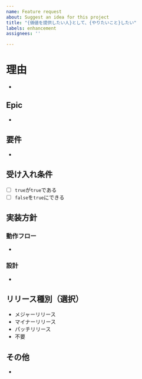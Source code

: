 ```yaml
---
name: Feature request
about: Suggest an idea for this project
title: "{価値を提供したい人}として、{やりたいこと}したい"
labels: enhancement
assignees: ''

---
```


# 理由
<!-- このIssueがある理由を記載する -->
<!-- title + この部分でユーザーストーリー -->
- 
## Epic
<!-- Epic内のタスクであれば記載する -->
- 
## 要件
<!-- このIssueの要件を記載する -->
<!-- Epicであれば、Epic内の各タスクに記載してそれをリンクする形でもよい -->
- 
## 受け入れ条件
<!-- このIssueがDoneになる条件を記載する -->
- [ ] `true`が`true`である
- [ ] `false`を`true`にできる
## 実装方針
### 動作フロー
<!-- このIssueで作成するものの動作フローがあれば記載する -->
- 
### 設計
<!-- 大まかな設計を記載する どのテーブル、どのファイルを触るかなど -->
<!-- Epicであれば、Epic内の各タスクを列挙する -->
- 
## リリース種別（選択）
- メジャーリリース
- マイナーリリース
- パッチリリース
- 不要
## その他
-
